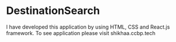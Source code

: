 # DestinationSearch
I have developed this application by using HTML, CSS and React.js framework. To see application please visit shikhaa.ccbp.tech
